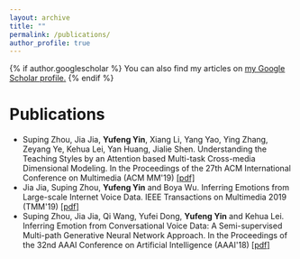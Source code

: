 ```yaml
---
layout: archive
title: ""
permalink: /publications/
author_profile: true
---
```


{% if author.googlescholar %}
  You can also find my articles on <u><a href="{{author.googlescholar}}">my Google Scholar profile</a>.</u>
{% endif %}

Publications
======
* Suping Zhou, Jia Jia, **Yufeng Yin**, Xiang Li, Yang Yao, Ying Zhang, Zeyang Ye, Kehua Lei, Yan Huang, Jialie Shen. Understanding the Teaching Styles by an Attention based Multi-task Cross-media Dimensional Modeling. In the Proceedings of the 27th ACM International Conference on Multimedia (ACM MM'19) [[pdf]](https://yufengyin.github.io/files/mm19.pdf)
* Jia Jia, Suping Zhou, **Yufeng Yin** and Boya Wu. Inferring Emotions from Large-scale Internet Voice Data. IEEE Transactions on Multimedia 2019 (TMM'19) [[pdf]](https://yufengyin.github.io/files/tmm19.pdf)
* Suping Zhou, Jia Jia, Qi Wang, Yufei Dong, **Yufeng Yin** and Kehua Lei. Inferring Emotion from Conversational Voice Data: A Semi-supervised Multi-path Generative Neural Network Approach. In the Proceedings of the 32nd AAAI Conference on Artificial Intelligence (AAAI'18) [[pdf]](https://yufengyin.github.io/files/aaai18.pdf)

